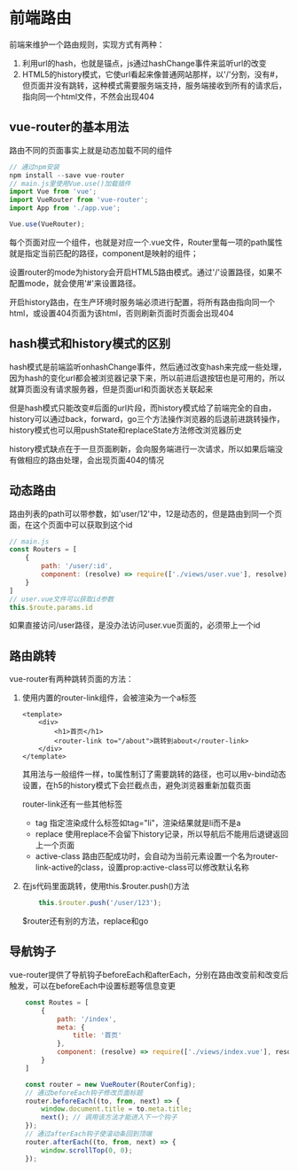 # 前端路由

前端来维护一个路由规则，实现方式有两种：

1. 利用url的hash，也就是锚点，js通过hashChange事件来监听url的改变
2. HTML5的history模式，它使url看起来像普通网站那样，以'/'分割，没有#，但页面并没有跳转，这种模式需要服务端支持，服务端接收到所有的请求后，指向同一个html文件，不然会出现404

## vue-router的基本用法

路由不同的页面事实上就是动态加载不同的组件

```js
// 通过npm安装
npm install --save vue-router
// main.js里使用Vue.use()加载插件
import Vue from 'vue';
import VueRouter from 'vue-router';
import App from './app.vue';

Vue.use(VueRouter);
```

每个页面对应一个组件，也就是对应一个.vue文件，Router里每一项的path属性就是指定当前匹配的路径，component是映射的组件；

设置router的mode为history会开启HTML5路由模式。通过'/'设置路径，如果不配置mode，就会使用'#'来设置路径。

开启history路由，在生产环境时服务端必须进行配置，将所有路由指向同一个html，或设置404页面为该html，否则刷新页面时页面会出现404

## hash模式和history模式的区别

hash模式是前端监听onhashChange事件，然后通过改变hash来完成一些处理，因为hash的变化url都会被浏览器记录下来，所以前进后退按钮也是可用的，所以就算页面没有请求服务器，但是页面url和页面状态关联起来

但是hash模式只能改变#后面的url片段，而history模式给了前端完全的自由，history可以通过back，forward，go三个方法操作浏览器的后退前进跳转操作，history模式也可以用pushState和replaceState方法修改浏览器历史

history模式缺点在于一旦页面刷新，会向服务端进行一次请求，所以如果后端没有做相应的路由处理，会出现页面404的情况

## 动态路由

路由列表的path可以带参数，如'user/12'中，12是动态的，但是路由到同一个页面，在这个页面中可以获取到这个id

```js
// main.js
const Routers = [
    {
        path: '/user/:id',
        component: (resolve) => require(['./views/user.vue'], resolve)
    }
]
// user.vue文件可以获取id参数
this.$route.params.id
```

如果直接访问/user路径，是没办法访问user.vue页面的，必须带上一个id

## 路由跳转

vue-router有两种跳转页面的方法：

1. 使用内置的router-link组件，会被渲染为一个a标签

    ```vue
    <template>
        <div>
            <h1>首页</h1>
            <router-link to="/about">跳转到about</router-link>
        </div>
    </template>
    ```

    其用法与一般组件一样，to属性制订了需要跳转的路径，也可以用v-bind动态设置，在h5的history模式下会拦截点击，避免浏览器重新加载页面

    router-link还有一些其他标签

    * tag 指定渲染成什么标签如tag="li"，渲染结果就是li而不是a
    * replace 使用replace不会留下history记录，所以导航后不能用后退键返回上一个页面
    * active-class 路由匹配成功时，会自动为当前元素设置一个名为router-link-active的class，设置prop:active-class可以修改默认名称

2. 在js代码里面跳转，使用this.$router.push()方法

    ```js
        this.$router.push('/user/123');
    ```

    $router还有别的方法，replace和go

## 导航钩子

vue-router提供了导航钩子beforeEach和afterEach，分别在路由改变前和改变后触发，可以在beforeEach中设置标题等信息变更

```js
    const Routes = [
        {
            path: '/index',
            meta: {
                title: '首页'
            },
            component: (resolve) => require(['./views/index.vue'], resolve)
        }
    ]

    const router = new VueRouter(RouterConfig);
    // 通过beforeEach钩子修改页面标题
    router.beforeEach((to, from, next) => {
        window.document.title = to.meta.title;
        next(); // 调用该方法才能进入下一个钩子
    });
    // 通过afterEach钩子使滚动条回到顶端
    router.afterEach((to, from, next) => {
        window.scrollTop(0, 0);
    });
```


